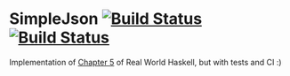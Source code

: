 # SimpleJson [![Build Status](https://travis-ci.org/Asalle/SimpleJson.svg?branch=master)](https://travis-ci.org/Asalle/SimpleJson) [![Build Status](https://travis-ci.org/Asalle/SimpleJson.svg?branch=develop)](https://travis-ci.org/Asalle/SimpleJson)
Implementation of [Chapter 5](http://book.realworldhaskell.org/read/writing-a-library-working-with-json-data.html) of Real World Haskell, but with tests and CI :)
